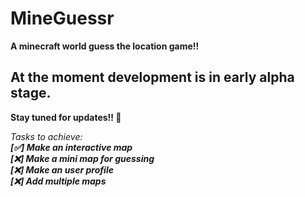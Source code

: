 # MineGuessr 

**A minecraft world guess the location game!!**

## At the moment development is in early alpha stage.
**Stay tuned for updates!! 🥳**

_Tasks to achieve:_<br/>
***[✅] Make an interactive map***<br/>
***[❌] Make a mini map for guessing***<br/>
***[❌] Make an user profile***<br/>
***[❌] Add multiple maps***<br/>

